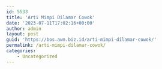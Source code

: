 ```yaml
---
id: 5533
title: 'Arti Mimpi Dilamar Cowok'
date: '2023-07-11T17:02:16+00:00'
author: admin
layout: post
guid: 'https://bos.awn.biz.id/arti-mimpi-dilamar-cowok/'
permalink: /arti-mimpi-dilamar-cowok/
categories:
    - Uncategorized
---
```


